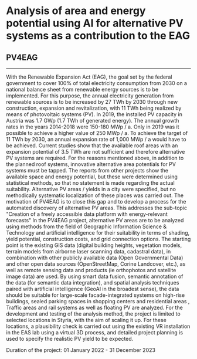 # Analysis of area and energy potential using AI for alternative PV systems as a contribution to the EAG
## PV4EAG

---
With the Renewable Expansion Act (EAG), the goal set by the federal government to cover 100% of total electricity consumption from 2030 on a national balance sheet from renewable energy sources is to be implemented. For this purpose, the annual electricity generation from renewable sources is to be increased by 27 TWh by 2030 through new construction, expansion and revitalization, with 11 TWh being realized by means of photovoltaic systems (PV). In 2019, the installed PV capacity in Austria was 1.7 GWp (1.7 TWh of generated energy). The annual growth rates in the years 2014-2018 were 150-180 MWp / a. Only in 2019 was it possible to achieve a higher value of 250 MWp / a. To achieve the target of 11 TWh by 2030, an annual expansion rate of 1,000 MWp / a would have to be achieved. Current studies show that the available roof areas with an expansion potential of 3.5 TWh are not sufficient and therefore alternative PV systems are required. For the reasons mentioned above, in addition to the planned roof systems, innovative alternative area potentials for PV systems must be tapped. The reports from other projects show the available space and energy potential, but these were determined using statistical methods, so that no statement is made regarding the actual suitability. Alternative PV areas / yields in a city were specified, but no methodically systematic localization of these places was carried out. The motivation of PV4EAG is to close this gap and to develop a process for the automated discovery of alternative PV areas. This addresses the sub-topic "Creation of a freely accessible data platform with energy-relevant forecasts" In the PV4EAG project, alternative PV areas are to be analyzed using methods from the field of Geographic Information Science & Technology and artificial intelligence for their suitability in terms of shading, yield potential, construction costs, and grid connection options. The starting point is the existing GIS data (digital building heights, vegetation models, terrain models from airborne laser scanning data, cadastral data), in combination with other publicly available data (Open Governmental Data) and other open data sources (OpenStreetMap, Corine Landcover, etc.), as well as remote sensing data and products (ie orthophotos and satellite image data) are used. By using smart data fusion, semantic annotation of the data (for semantic data integration), and spatial analysis techniques paired with artificial intelligence (GeoAI in the broadest sense), the data should be suitable for large-scale facade-integrated systems on high-rise buildings, sealed parking spaces in shopping centers and residential areas , Traffic areas and rail systems as well as floating PV are analyzed. For the development and testing of the analysis method, the project is limited to selected locations in Styria, with the aim of scaling it up. For these locations, a plausibility check is carried out using the existing VR installation in the EAS lab using a virtual 3D process, and detailed project planning is used to specify the realistic PV yield to be expected.

Duration of the project: 01 January 2022 - 31 December 2023



